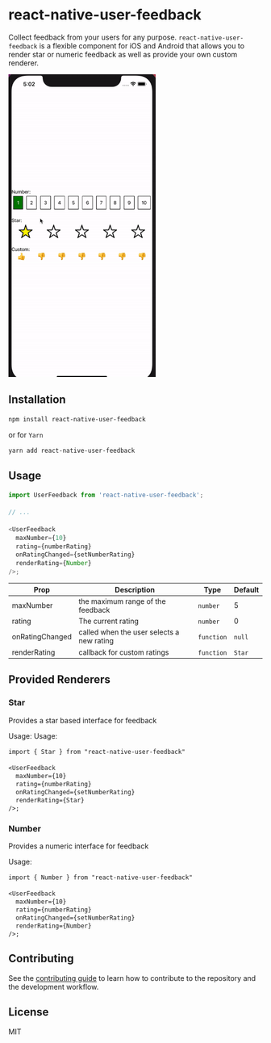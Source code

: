 # react-native-user-feedback

Collect feedback from your users for any purpose. `react-native-user-feedback` is a flexible component for iOS and Android that allows you to render star or numeric feedback as well as provide your own custom renderer.

<img src="./demo.gif" height="600"/>

## Installation

```sh
npm install react-native-user-feedback
```

or for `Yarn`

```sh
yarn add react-native-user-feedback
```

## Usage

```js
import UserFeedback from 'react-native-user-feedback';

// ...

<UserFeedback
  maxNumber={10}
  rating={numberRating}
  onRatingChanged={setNumberRating}
  renderRating={Number}
/>;
```

| Prop            | Description                               | Type       | Default |
| --------------- | ----------------------------------------- | ---------- | ------- |
| maxNumber       | the maximum range of the feedback         | `number`   | 5       |
| rating          | The current rating                        | `number`   | 0       |
| onRatingChanged | called when the user selects a new rating | `function` | `null`  |
| renderRating    | callback for custom ratings               | `function` | `Star`  |

## Provided Renderers

### Star

Provides a star based interface for feedback

Usage:
Usage:

```
import { Star } from "react-native-user-feedback"

<UserFeedback
  maxNumber={10}
  rating={numberRating}
  onRatingChanged={setNumberRating}
  renderRating={Star}
/>;
```

### Number

Provides a numeric interface for feedback

Usage:

```
import { Number } from "react-native-user-feedback"

<UserFeedback
  maxNumber={10}
  rating={numberRating}
  onRatingChanged={setNumberRating}
  renderRating={Number}
/>;
```

## Contributing

See the [contributing guide](CONTRIBUTING.md) to learn how to contribute to the repository and the development workflow.

## License

MIT
